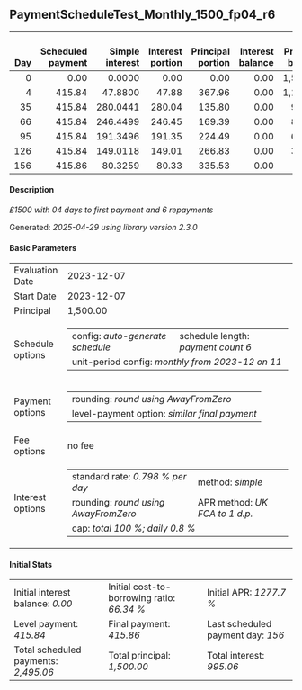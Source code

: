 <h2>PaymentScheduleTest_Monthly_1500_fp04_r6</h2>
<table>
    <thead style="vertical-align: bottom;">
        <th style="text-align: right;">Day</th>
        <th style="text-align: right;">Scheduled payment</th>
        <th style="text-align: right;">Simple interest</th>
        <th style="text-align: right;">Interest portion</th>
        <th style="text-align: right;">Principal portion</th>
        <th style="text-align: right;">Interest balance</th>
        <th style="text-align: right;">Principal balance</th>
        <th style="text-align: right;">Total simple interest</th>
        <th style="text-align: right;">Total interest</th>
        <th style="text-align: right;">Total principal</th>
    </thead>
    <tr style="text-align: right;">
        <td class="ci00">0</td>
        <td class="ci01" style="white-space: nowrap;">0.00</td>
        <td class="ci02">0.0000</td>
        <td class="ci03">0.00</td>
        <td class="ci04">0.00</td>
        <td class="ci05">0.00</td>
        <td class="ci06">1,500.00</td>
        <td class="ci07">0.0000</td>
        <td class="ci08">0.00</td>
        <td class="ci09">0.00</td>
    </tr>
    <tr style="text-align: right;">
        <td class="ci00">4</td>
        <td class="ci01" style="white-space: nowrap;">415.84</td>
        <td class="ci02">47.8800</td>
        <td class="ci03">47.88</td>
        <td class="ci04">367.96</td>
        <td class="ci05">0.00</td>
        <td class="ci06">1,132.04</td>
        <td class="ci07">47.8800</td>
        <td class="ci08">47.88</td>
        <td class="ci09">367.96</td>
    </tr>
    <tr style="text-align: right;">
        <td class="ci00">35</td>
        <td class="ci01" style="white-space: nowrap;">415.84</td>
        <td class="ci02">280.0441</td>
        <td class="ci03">280.04</td>
        <td class="ci04">135.80</td>
        <td class="ci05">0.00</td>
        <td class="ci06">996.24</td>
        <td class="ci07">327.9241</td>
        <td class="ci08">327.92</td>
        <td class="ci09">503.76</td>
    </tr>
    <tr style="text-align: right;">
        <td class="ci00">66</td>
        <td class="ci01" style="white-space: nowrap;">415.84</td>
        <td class="ci02">246.4499</td>
        <td class="ci03">246.45</td>
        <td class="ci04">169.39</td>
        <td class="ci05">0.00</td>
        <td class="ci06">826.85</td>
        <td class="ci07">574.3739</td>
        <td class="ci08">574.37</td>
        <td class="ci09">673.15</td>
    </tr>
    <tr style="text-align: right;">
        <td class="ci00">95</td>
        <td class="ci01" style="white-space: nowrap;">415.84</td>
        <td class="ci02">191.3496</td>
        <td class="ci03">191.35</td>
        <td class="ci04">224.49</td>
        <td class="ci05">0.00</td>
        <td class="ci06">602.36</td>
        <td class="ci07">765.7235</td>
        <td class="ci08">765.72</td>
        <td class="ci09">897.64</td>
    </tr>
    <tr style="text-align: right;">
        <td class="ci00">126</td>
        <td class="ci01" style="white-space: nowrap;">415.84</td>
        <td class="ci02">149.0118</td>
        <td class="ci03">149.01</td>
        <td class="ci04">266.83</td>
        <td class="ci05">0.00</td>
        <td class="ci06">335.53</td>
        <td class="ci07">914.7354</td>
        <td class="ci08">914.73</td>
        <td class="ci09">1,164.47</td>
    </tr>
    <tr style="text-align: right;">
        <td class="ci00">156</td>
        <td class="ci01" style="white-space: nowrap;">415.86</td>
        <td class="ci02">80.3259</td>
        <td class="ci03">80.33</td>
        <td class="ci04">335.53</td>
        <td class="ci05">0.00</td>
        <td class="ci06">0.00</td>
        <td class="ci07">995.0612</td>
        <td class="ci08">995.06</td>
        <td class="ci09">1,500.00</td>
    </tr>
</table>
<h4>Description</h4>
<p><i>£1500 with 04 days to first payment and 6 repayments</i></p>
<p>Generated: <i>2025-04-29 using library version 2.3.0</i></p>
<h4>Basic Parameters</h4>
<table>
    <tr>
        <td>Evaluation Date</td>
        <td>2023-12-07</td>
    </tr>
    <tr>
        <td>Start Date</td>
        <td>2023-12-07</td>
    </tr>
    <tr>
        <td>Principal</td>
        <td>1,500.00</td>
    </tr>
    <tr>
        <td>Schedule options</td>
        <td>
            <table>
                <tr>
                    <td>config: <i>auto-generate schedule</i></td>
                    <td>schedule length: <i><i>payment count</i> 6</i></td>
                </tr>
                <tr>
                    <td colspan="2" style="white-space: nowrap;">unit-period config: <i>monthly from 2023-12 on 11</i></td>
                </tr>
            </table>
        </td>
    </tr>
    <tr>
        <td>Payment options</td>
        <td>
            <table>
                <tr>
                    <td>rounding: <i>round using AwayFromZero</i></td>
                </tr>
                <tr>
                    <td>level-payment option: <i>similar&nbsp;final&nbsp;payment</i></td>
                </tr>
            </table>
        </td>
    </tr>
    <tr>
        <td>Fee options</td>
        <td>no fee
        </td>
    </tr>
    <tr>
        <td>Interest options</td>
        <td>
            <table>
                <tr>
                    <td>standard rate: <i>0.798 % per day</i></td>
                    <td>method: <i>simple</i></td>
                </tr>
                <tr>
                    <td>rounding: <i>round using AwayFromZero</i></td>
                    <td>APR method: <i>UK FCA to 1 d.p.</i></td>
                </tr>
                <tr>
                    <td colspan="2">cap: <i>total 100 %; daily 0.8 %</td>
                </tr>
            </table>
        </td>
    </tr>
</table>
<h4>Initial Stats</h4>
<table>
    <tr>
        <td>Initial interest balance: <i>0.00</i></td>
        <td>Initial cost-to-borrowing ratio: <i>66.34 %</i></td>
        <td>Initial APR: <i>1277.7 %</i></td>
    </tr>
    <tr>
        <td>Level payment: <i>415.84</i></td>
        <td>Final payment: <i>415.86</i></td>
        <td>Last scheduled payment day: <i>156</i></td>
    </tr>
    <tr>
        <td>Total scheduled payments: <i>2,495.06</i></td>
        <td>Total principal: <i>1,500.00</i></td>
        <td>Total interest: <i>995.06</i></td>
    </tr>
</table>